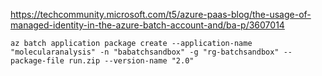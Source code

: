 

https://techcommunity.microsoft.com/t5/azure-paas-blog/the-usage-of-managed-identity-in-the-azure-batch-account-and/ba-p/3607014


```
az batch application package create --application-name "molecularanalysis" -n "babatchsandbox" -g "rg-batchsandbox" --package-file run.zip --version-name "2.0"
```